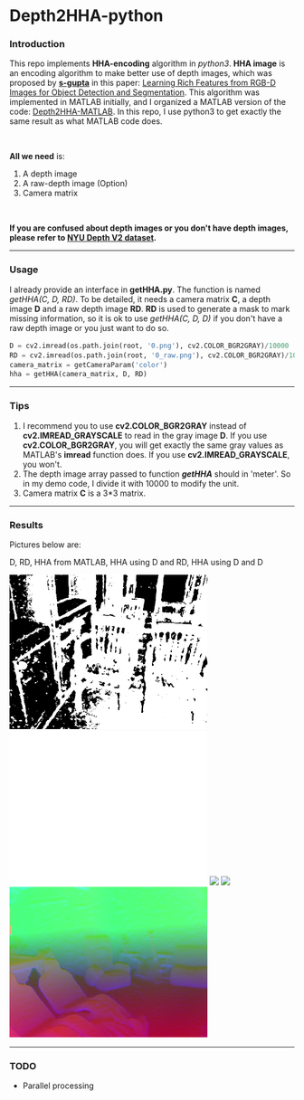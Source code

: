 # Depth2HHA-python
### Introduction

This repo implements **HHA-encoding** algorithm in *python3*. **HHA image** is an encoding algorithm to make better use of depth images, which was proposed by  **<a href='https://github.com/s-gupta'>s-gupta</a>** in this paper:  <a href='https://arxiv.org/pdf/1407.5736.pdf'>Learning Rich Features from RGB-D Images for Object Detection and Segmentation</a>. This algorithm was implemented in MATLAB initially, and I organized a MATLAB version of the code: <a href='https://github.com/charlesCXK/Depth2HHA'>Depth2HHA-MATLAB</a>. In this repo, I use python3 to get exactly the same result as what MATLAB code does.

<br>

**All we need** is: 

1. A depth image
2. A raw-depth image (Option)
3. Camera matrix

<br>

**If you are confused about depth images or you don't have depth images, please refer to <a href='https://cs.nyu.edu/~silberman/datasets/nyu_depth_v2.html'>NYU Depth V2 dataset</a>.**

---

### Usage

I already provide an interface in **getHHA.py**. The function is named *getHHA(C, D, RD)*. To be detailed, it needs a camera matrix **C**, a depth image **D** and a raw depth image **RD**. **RD** is used to generate a mask to mark missing information, so it is ok to use *getHHA(C, D, D)* if you don't have a raw depth image or you just want to do so.

```python
D = cv2.imread(os.path.join(root, '0.png'), cv2.COLOR_BGR2GRAY)/10000
RD = cv2.imread(os.path.join(root, '0_raw.png'), cv2.COLOR_BGR2GRAY)/10000
camera_matrix = getCameraParam('color')
hha = getHHA(camera_matrix, D, RD)
```

---

### Tips

1. I recommend you to use **cv2.COLOR_BGR2GRAY** instead of **cv2.IMREAD_GRAYSCALE** to read in the gray image **D**. If you use **cv2.COLOR_BGR2GRAY**, you will get exactly the same gray values as MATLAB's **imread** function does. If you use **cv2.IMREAD_GRAYSCALE**, you won't.
2. The depth image array passed to function ***getHHA*** should in 'meter'. So in my demo code, I divide it with 10000 to modify the unit.
3. Camera matrix **C** is a 3*3 matrix.

---

### Results

Pictures below are:

D,  RD,  HHA from MATLAB,  HHA using D and RD,  HHA using D and D

<img src='demo/0.png' width='350'>

<img src='demo/0_raw.png' width='350'>

<img src='demo/matlab_hha.png' width='350'>

<img src='utils/hha.png' width='350'>

<img src='demo/hha_complete.png' width='350'>

---

### TODO

- Parallel processing

